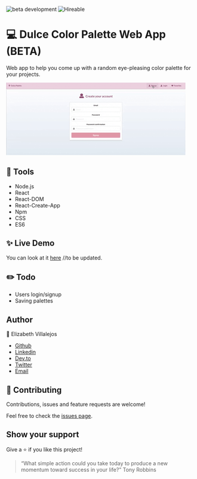 ![beta development](https://img.shields.io/badge/beta-development-green?style=flat-square)
![Hireable](https://cdn.rawgit.com/hiendv/hireable/master/styles/default/yes.svg)

# 💻 Dulce Color Palette Web App (BETA)

Web app to help you come up with a random eye-pleasing color palette for your projects.  

![alt text](docs/giphy.gif)

## 🔨 Tools
- Node.js
- React
- React-DOM
- React-Create-App
- Npm
- CSS
- ES6


## ✨ Live Demo

You can look at it [here]() //to be updated.


## :pencil2: Todo
- Users login/signup
- Saving palettes

## Author

👤 Elizabeth Villalejos

- [Github](https://github.com/misselliev)
- [Linkedin](https://linkedin.com/ellievillalejos)
- [Dev.to](https://dev.to/misselliev)
- [Twitter](https://twitter.com/miss_elliev/)
- [Email](mailto:elizabeth.villalejos@gmail.com?subject=Website%20Inquiry)


## 🤝 Contributing

Contributions, issues and feature requests are welcome!

Feel free to check the [issues page](issues/).

## Show your support

Give a ⭐️ if you like this project!

> “What simple action could you take today to produce a new momentum toward success in your life?” Tony Robbins

